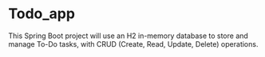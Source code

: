 # Todo_app
This Spring Boot project will use an H2 in-memory database to store and manage To-Do tasks, with CRUD (Create, Read, Update, Delete) operations.
